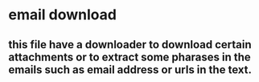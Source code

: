 # email download

## this file have a downloader to download certain attachments or to extract some pharases in the emails such as email address or urls in the text.